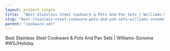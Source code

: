 ```yaml
---
layout: project_single
title:  "Best Stainless Steel Cookware & Pots And Pan Sets | Williams-Sonoma #WSJHoliday"
slug: "best-stainless-steel-cookware-pots-and-pan-sets-williams-sonoma-wsjholiday"
parent: "cookware-set"
---
```

Best Stainless Steel Cookware & Pots And Pan Sets | Williams-Sonoma #WSJHoliday